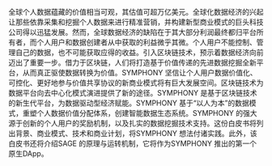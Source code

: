 
全球个人数据蕴藏的价值相当可观，其估值可超万亿美元。全球化数据经济的兴起让那些依靠采集和挖掘个人数据来进行精准营销，并构建新型商业模式的巨头科技公司得以迅猛发展。然而，全球数据经济的缺陷在于其大部分利润最终都归平台所有者，而个人用户和数据创建者从中获取的利益微乎其微。个人用户不能控制、管理自己的数据，也不可能获取应得的收益。引入区块链技术，预示着数据经济向前迈出了重要一步。借力于区块链，人们将打造基于价值传递的先进数据挖掘全新平台，从而真正驱使数据转换为价值。SYMPHONY 坚信让个人用户数据价值化、可控化、更好地参与价值共享协议的新商业模式将有巨大发展空间。区块链技术为数据平台向去中心化模式演进提供了新的途径。SYMPHONY 是基于区块链技术的新生代平台，为数据驱动型经济赋能。SYMPHONY 基于“以人为本”的数据模式，重塑个人数据价值分配体系，创建智能数据生态系统。SYMPHONY 的强大源于创新的个人用户的奖励机制，以及扎实的数据挖掘技术支持。这份白皮书将列出背景、商业模式、技术和商业计划，将SYMPHONY 想法付诸实践。此外，该白皮书还将介绍SAGE 的原理与运转机制，它将作为SYMPHONY 推出的第一个原生DApp。
